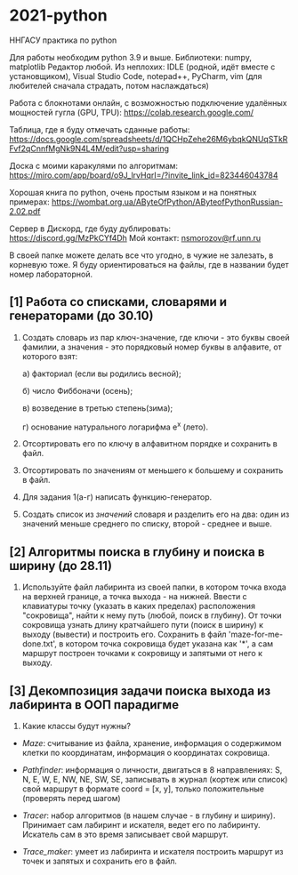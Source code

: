 # 2021-python
ННГАСУ практика по python

Для работы необходим python 3.9 и выше.
Библиотеки: numpy, matplotlib
Редактор любой. Из неплохих: IDLE (родной, идёт вместе с установщиком), Visual Studio Code, notepad++, PyCharm, vim (для любителей сначала страдать, потом наслаждаться)

Работа с блокнотами онлайн, с возможностью подключение удалённых мощностей гугла (GPU, TPU): https://colab.research.google.com/

Таблица, где я буду отмечать сданные работы: https://docs.google.com/spreadsheets/d/1QCHpZehe26M6ybqkQNUqSTkRFvf2qCnnfMgNk9N4L4M/edit?usp=sharing

Доска с моими каракулями по алгоритмам: https://miro.com/app/board/o9J_lrvHqrI=/?invite_link_id=823446043784

Хорошая книга по python, очень простым языком и на понятных примерах: https://wombat.org.ua/AByteOfPython/AByteofPythonRussian-2.02.pdf

Сервер в Дискорд, где буду дублировать: https://discord.gg/MzPkCYf4Dh
Мой контакт: nsmorozov@rf.unn.ru

В своей папке можете делать все что угодно, в чужие не залезать, в корневую тоже. Я буду ориентироваться на файлы, где в названии будет номер лабораторной.

## [1] Работа со списками, словарями и генераторами (до 30.10)
	
1. Создать словарь из пар ключ-значение, где ключи - это буквы своей фамилии, а значения - это порядковый номер буквы в алфавите, от которого взят:
    
    а) факториал (если вы родились весной);
    
    б) число Фиббоначи (осень);
    
    в) возведение в третью степень(зима);
    
    г) основание натурального логарифма   e<sup>x</sup> (лето).
	
2. Отсортировать его по ключу в алфавитном порядке и сохранить в файл.
	
3. Отсортировать по значениям от меньшего к большему и сохранить в файл.
	
4. Для задания 1(а-г) написать функцию-генератор.
	
5. Создать список из _значений_ словаря и разделить его на два: один из значений меньше среднего по списку, второй - среднее и выше.

## [2] Алгоритмы поиска в глубину и поиска в ширину (до 28.11)

1. Используйте файл лабиринта из своей папки, в котором точка входа на верхней границе, а точка выхода - на нижней. Ввести с клавиатуры точку (указать в каких пределах) расположения "сокровища", найти к нему путь (любой, поиск в глубину). От точки сокровища узнать длину кратчайшего пути (поиск в ширину) к выходу (вывести) и построить его. Сохранить в файл 'maze-for-me-done.txt', в котором точка сокровища будет указана как \'\*\', а сам маршрут построен точками к сокровищу и запятыми от него к выходу.

## [3] Декомпозиция задачи поиска выхода из лабиринта в ООП парадигме

1. Какие классы будут нужны?

- _Maze_: считывание из файла, хранение, информация о содержимом клетки по координатам, информация о координатах сокровища.

- _Pathfinder_: информация о личности, двигаться в 8 направлениях: S, N, E, W, E, NW, NE, SW, SE, записывать в журнал (кортеж или список) свой маршрут в формате coord = [x, y], только положительные (проверять перед шагом)

- _Tracer_: набор алгоритмов (в нашем случае - в глубину и ширину). Принимает сам лабиринт и искателя, ведет его по лабиринту. Искатель сам в это время записывает свой маршрут.

- _Trace\_maker_: умеет из лабиринта и искателя построить маршрут из точек и запятых и сохранить его в файл.
